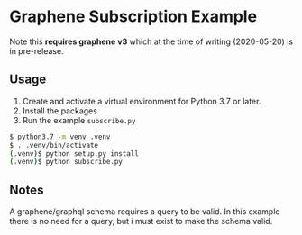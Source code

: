 # Graphene Subscription Example

Note this **requires graphene v3** which at the time of writing (2020-05-20) is in pre-release.

## Usage

1. Create and activate a virtual environment for Python 3.7 or later.
2. Install the packages
3. Run the example `subscribe.py`

```bash
$ python3.7 -m venv .venv
$ . .venv/bin/activate
(.venv)$ python setup.py install
(.venv)$ python subscribe.py
```

## Notes

A graphene/graphql schema requires a query to be valid. In this example there
is no need for a query, but i must exist to make the schema valid.
